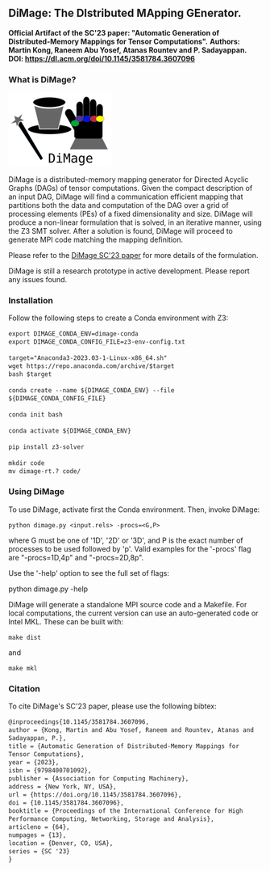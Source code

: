 ## DiMage: The DIstributed MApping GEnerator.


**Official Artifact of the SC'23 paper: "Automatic Generation of Distributed-Memory Mappings for Tensor Computations".**
**Authors: Martin Kong, Raneem Abu Yosef, Atanas Rountev and P. Sadayappan.**
**DOI: https://dl.acm.org/doi/10.1145/3581784.3607096**

### What is DiMage?

![DiMage Logo](DiMage-logo-small.png)

DiMage is a distributed-memory mapping generator for Directed Acyclic Graphs (DAGs) of tensor computations. Given the compact description of an input DAG, DiMage will find a communication efficient mapping that partitions both the data and computation of the DAG over a grid of processing elements (PEs) of a fixed dimensionality and size. DiMage will produce a non-linear formulation that is solved, in an iterative manner, using the Z3 SMT solver. After a solution is found, DiMage will proceed to generate MPI code matching the mapping definition. 

Please refer to the [DiMage SC'23 paper](https://dl.acm.org/doi/10.1145/3581784.3607096) for more details of the formulation.

DiMage is still a research prototype in active development. Please report any issues found.


### Installation

Follow the following steps to create a Conda environment with Z3:

```
export DIMAGE_CONDA_ENV=dimage-conda
export DIMAGE_CONDA_CONFIG_FILE=z3-env-config.txt

target="Anaconda3-2023.03-1-Linux-x86_64.sh"
wget https://repo.anaconda.com/archive/$target
bash $target

conda create --name ${DIMAGE_CONDA_ENV} --file ${DIMAGE_CONDA_CONFIG_FILE}

conda init bash

conda activate ${DIMAGE_CONDA_ENV}

pip install z3-solver

mkdir code
mv dimage-rt.? code/

```


### Using DiMage

To use DiMage, activate first the Conda environment. Then, invoke DiMage:

```
python dimage.py <input.rels> -procs=<G,P>
```

where G must be one of '1D', '2D' or '3D', and P is the exact number of processes to be used followed by 'p'. Valid examples for the '-procs' flag are "-procs=1D,4p" and "-procs=2D,8p".

Use the '-help' option to see the full set of flags:

python dimage.py -help

DiMage will generate a standalone MPI source code and a Makefile. For local computations, the current version can use an auto-generated code or Intel MKL. These can be built with:

```
make dist
```

and

```
make mkl
```


### Citation

To cite DiMage's SC'23 paper, please use the following bibtex:

```
@inproceedings{10.1145/3581784.3607096,
author = {Kong, Martin and Abu Yosef, Raneem and Rountev, Atanas and Sadayappan, P.},
title = {Automatic Generation of Distributed-Memory Mappings for Tensor Computations},
year = {2023},
isbn = {9798400701092},
publisher = {Association for Computing Machinery},
address = {New York, NY, USA},
url = {https://doi.org/10.1145/3581784.3607096},
doi = {10.1145/3581784.3607096},
booktitle = {Proceedings of the International Conference for High Performance Computing, Networking, Storage and Analysis},
articleno = {64},
numpages = {13},
location = {Denver, CO, USA},
series = {SC '23}
}
```

